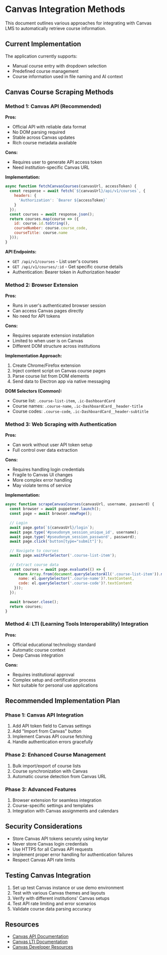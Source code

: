 # Canvas Integration Methods

This document outlines various approaches for integrating with Canvas LMS to automatically retrieve course information.

## Current Implementation

The application currently supports:
- Manual course entry with dropdown selection
- Predefined course management
- Course information used in file naming and AI context

## Canvas Course Scraping Methods

### Method 1: Canvas API (Recommended)

**Pros:**
- Official API with reliable data format
- No DOM parsing required
- Stable across Canvas updates
- Rich course metadata available

**Cons:**
- Requires user to generate API access token
- Need institution-specific Canvas URL

**Implementation:**
```javascript
async function fetchCanvasCourses(canvasUrl, accessToken) {
  const response = await fetch(`${canvasUrl}/api/v1/courses`, {
    headers: {
      'Authorization': `Bearer ${accessToken}`
    }
  });
  const courses = await response.json();
  return courses.map(course => ({
    id: course.id.toString(),
    courseNumber: course.course_code,
    courseTitle: course.name
  }));
}
```

**API Endpoints:**
- `GET /api/v1/courses` - List user's courses
- `GET /api/v1/courses/:id` - Get specific course details
- Authentication: Bearer token in Authorization header

### Method 2: Browser Extension

**Pros:**
- Runs in user's authenticated browser session
- Can access Canvas pages directly
- No need for API tokens

**Cons:**
- Requires separate extension installation
- Limited to when user is on Canvas
- Different DOM structure across institutions

**Implementation Approach:**
1. Create Chrome/Firefox extension
2. Inject content script on Canvas course pages
3. Parse course list from DOM elements
4. Send data to Electron app via native messaging

**DOM Selectors (Common):**
- Course list: `.course-list-item`, `.ic-DashboardCard`
- Course names: `.course-name`, `.ic-DashboardCard__header-title`
- Course codes: `.course-code`, `.ic-DashboardCard__header-subtitle`

### Method 3: Web Scraping with Authentication

**Pros:**
- Can work without user API token setup
- Full control over data extraction

**Cons:**
- Requires handling login credentials
- Fragile to Canvas UI changes
- More complex error handling
- May violate terms of service

**Implementation:**
```javascript
async function scrapeCanvasCourses(canvasUrl, username, password) {
  const browser = await puppeteer.launch();
  const page = await browser.newPage();
  
  // Login
  await page.goto(`${canvasUrl}/login`);
  await page.type('#pseudonym_session_unique_id', username);
  await page.type('#pseudonym_session_password', password);
  await page.click('button[type="submit"]');
  
  // Navigate to courses
  await page.waitForSelector('.course-list-item');
  
  // Extract course data
  const courses = await page.evaluate(() => {
    return Array.from(document.querySelectorAll('.course-list-item')).map(el => ({
      name: el.querySelector('.course-name')?.textContent,
      code: el.querySelector('.course-code')?.textContent
    }));
  });
  
  await browser.close();
  return courses;
}
```

### Method 4: LTI (Learning Tools Interoperability) Integration

**Pros:**
- Official educational technology standard
- Automatic course context
- Deep Canvas integration

**Cons:**
- Requires institutional approval
- Complex setup and certification process
- Not suitable for personal use applications

## Recommended Implementation Plan

### Phase 1: Canvas API Integration
1. Add API token field to Canvas settings
2. Add "Import from Canvas" button
3. Implement Canvas API course fetching
4. Handle authentication errors gracefully

### Phase 2: Enhanced Course Management
1. Bulk import/export of course lists
2. Course synchronization with Canvas
3. Automatic course detection from Canvas URL

### Phase 3: Advanced Features
1. Browser extension for seamless integration
2. Course-specific settings and templates
3. Integration with Canvas assignments and calendars

## Security Considerations

- Store Canvas API tokens securely using keytar
- Never store Canvas login credentials
- Use HTTPS for all Canvas API requests
- Implement proper error handling for authentication failures
- Respect Canvas API rate limits

## Testing Canvas Integration

1. Set up test Canvas instance or use demo environment
2. Test with various Canvas themes and layouts
3. Verify with different institutions' Canvas setups
4. Test API rate limiting and error scenarios
5. Validate course data parsing accuracy

## Resources

- [Canvas API Documentation](https://canvas.instructure.com/doc/api/)
- [Canvas LTI Documentation](https://canvas.instructure.com/doc/api/tools_intro.html)
- [Canvas Developer Resources](https://community.canvaslms.com/t5/Developers-Group/gh-p/developers)